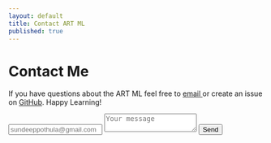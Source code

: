 ```yaml
---
layout: default
title: Contact ART ML
published: true
---
```


<div id="contact">
  <h1 class="pageTitle">Contact Me</h1>
  <div class="contactContent">
    <p>If you have questions about the ART ML feel free to <a href="mailto:sundeeppothula@gmail.com">email </a> or create an issue on <a href="https://github.com/sundeeppothula1993/ART-ML">GitHub</a>. Happy Learning!</p>
  </div>
<form method="POST" action="https://formspree.io/sundeeppothula@gmail.com">
  <input type="email" name="email" placeholder="sundeeppothula@gmail.com">
  <textarea name="message" placeholder="Your message"></textarea>
  <button type="submit">Send</button>
</form>
</div>
